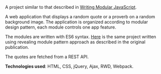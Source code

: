 A project similar to that described in [Writing Modular JavaScript](https://medium.com/@jrschwane/writing-modular-javascript-pt-1-b42a3bd23685).

A web application that displays a random quote or a proverb on a random background image. The application is organized according to modular design pattern, each module controls one app feature.

The modules are written with ES6 syntax. [Here](https://github.com/eremina-official/quote-proverb-app) is the same project written using revealing module pattern approach as described in the original publication.

The quotes are fetched from a REST API.

**Technologies used**: HTML, CSS, jQuery, Ajax, RWD, Webpack.